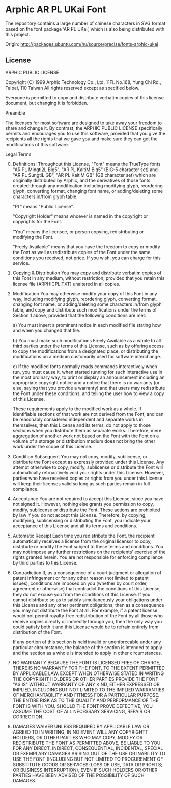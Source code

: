 
Arphic AR PL UKai Font
======================

The repository contains a large number of chinese characters in SVG format based on the font package ‘AR PL UKai’, which is also being distributed with this project.

Origin: http://packages.ubuntu.com/hu/source/precise/fonts-arphic-ukai



## License

ARPHIC PUBLIC LICENSE

Copyright (C) 1999 Arphic Technology Co., Ltd.
11Fl. No.168, Yung Chi Rd., Taipei, 110 Taiwan
All rights reserved except as specified below.

Everyone is permitted to copy and distribute verbatim copies of this license document, but changing it is forbidden.

Preamble

   The licenses for most software are designed to take away your freedom to share and change it. By contrast, the ARPHIC PUBLIC LICENSE specifically permits and encourages you to use this software, provided that you give the recipients all the rights that we gave you and make sure they can get the modifications of this software.

Legal Terms

0. Definitions:
   Throughout this License, "Font" means the TrueType fonts "AR PL Mingti2L Big5", "AR PL KaitiM Big5" (BIG-5 character set) and "AR PL SungtiL GB", "AR PL KaitiM GB" (GB character set) which are originally distributed by Arphic, and the derivatives of those fonts created through any modification including modifying glyph, reordering glyph, converting format, changing font name, or adding/deleting some characters in/from glyph table.

   "PL" means "Public License".

   "Copyright Holder" means whoever is named in the copyright or copyrights for the Font.

   "You" means the licensee, or person copying, redistributing or modifying the Font.

   "Freely Available" means that you have the freedom to copy or modify the Font as well as redistribute copies of the Font under the same conditions you received, not price. If you wish, you can charge for this service.

1. Copying & Distribution
   You may copy and distribute verbatim copies of this Font in any medium, without restriction, provided that you retain this license file (ARPHICPL.TXT) unaltered in all copies.

2. Modification
   You may otherwise modify your copy of this Font in any way, including modifying glyph, reordering glyph, converting format, changing font name, or adding/deleting some characters in/from glyph table, and copy and distribute such modifications under the terms of Section 1 above, provided that the following conditions are met:

   a) You must insert a prominent notice in each modified file stating how and when you changed that file.

   b) You must make such modifications Freely Available as a whole to all third parties under the terms of this License, such as by offering access to copy the modifications from a designated place, or distributing the modifications on a medium customarily used for software interchange.

   c) If the modified fonts normally reads commands interactively when run, you must cause it, when started running for such interactive use in the most ordinary way, to print or display an announcement including an appropriate copyright notice and a notice that there is no warranty (or else, saying that you provide a warranty) and that users may redistribute the Font under these conditions, and telling the user how to view a copy of this License.

   These requirements apply to the modified work as a whole. If identifiable sections of that work are not derived from the Font, and can be reasonably considered independent and separate works in themselves, then this License and its terms, do not apply to those sections when you distribute them as separate works. Therefore, mere aggregation of another work not based on the Font with the Font on a volume of a storage or distribution medium does not bring the other work under the scope of this License.

3. Condition Subsequent
   You may not copy, modify, sublicense, or distribute the Font except as expressly provided under this License. Any attempt otherwise to copy, modify, sublicense or distribute the Font will automatically retroactively void your rights under this License. However, parties who have received copies or rights from you under this License will keep their licenses valid so long as such parties remain in full compliance.

4. Acceptance
   You are not required to accept this License, since you have not signed it. However, nothing else grants you permission to copy, modify, sublicense or distribute the Font. These actions are prohibited by law if you do not accept this License. Therefore, by copying, modifying, sublicensing or distributing the Font, you indicate your acceptance of this License and all its terms and conditions.

5. Automatic Receipt
   Each time you redistribute the Font, the recipient automatically receives a license from the original licensor to copy, distribute or modify the Font subject to these terms and conditions. You may not impose any further restrictions on the recipients' exercise of the rights granted herein. You are not responsible for enforcing compliance by third parties to this License.

6. Contradiction
   If, as a consequence of a court judgment or allegation of patent infringement or for any other reason (not limited to patent issues), conditions are imposed on you (whether by court order, agreement or otherwise) that contradict the conditions of this License, they do not excuse you from the conditions of this License. If you cannot distribute so as to satisfy simultaneously your obligations under this License and any other pertinent obligations, then as a consequence you may not distribute the Font at all. For example, if a patent license would not permit royalty-free redistribution of the Font by all those who receive copies directly or indirectly through you, then the only way you could satisfy both it and this License would be to refrain entirely from distribution of the Font.

   If any portion of this section is held invalid or unenforceable under any particular circumstance, the balance of the section is intended to apply and the section as a whole is intended to apply in other circumstances.

7. NO WARRANTY
   BECAUSE THE FONT IS LICENSED FREE OF CHARGE, THERE IS NO WARRANTY FOR THE FONT, TO THE EXTENT PERMITTED BY APPLICABLE LAW. EXCEPT WHEN OTHERWISE STATED IN WRITING THE COPYRIGHT HOLDERS OR OTHER PARTIES PROVIDE THE FONT "AS IS" WITHOUT WARRANTY OF ANY KIND, EITHER EXPRESSED OR IMPLIED, INCLUDING BUT NOT LIMITED TO THE IMPLIED WARRANTIES OF MERCHANTABILITY AND FITNESS FOR A PARTICULAR PURPOSE. THE ENTIRE RISK AS TO THE QUALITY AND PERFORMANCE OF THE FONT IS WITH YOU. SHOULD THE FONT PROVE DEFECTIVE, YOU ASSUME THE COST OF ALL NECESSARY SERVICING, REPAIR OR CORRECTION.

8. DAMAGES WAIVER
   UNLESS REQUIRED BY APPLICABLE LAW OR AGREED TO IN WRITING, IN NO EVENT WILL ANY COPYRIGHTT HOLDERS, OR OTHER PARTIES WHO MAY COPY, MODIFY OR REDISTRIBUTE THE FONT AS PERMITTED ABOVE, BE LIABLE TO YOU FOR ANY DIRECT, INDIRECT, CONSEQUENTIAL, INCIDENTAL, SPECIAL OR EXEMPLARY DAMAGES ARISING OUT OF THE USE OR INABILITY TO USE THE FONT (INCLUDING BUT NOT LIMITED TO PROCUREMENT OF SUBSTITUTE GOODS OR SERVICES; LOSS OF USE, DATA OR PROFITS; OR BUSINESS INTERRUPTION), EVEN IF SUCH HOLDERS OR OTHER PARTIES HAVE BEEN ADVISED OF THE POSSIBILITY OF SUCH DAMAGES.

